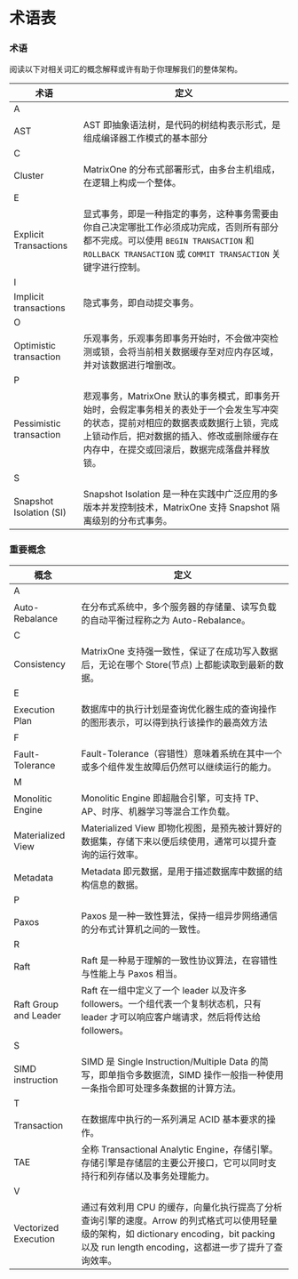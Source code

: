 # **术语表**

### **术语**

阅读以下对相关词汇的概念解释或许有助于你理解我们的整体架构。

|  术语   | 定义   |
|  ----  | ----  |
| A  |  |
| AST  | AST 即抽象语法树，是代码的树结构表示形式，是组成编译器工作模式的基本部分|
| C  |  |
| Cluster  | MatrixOne 的分布式部署形式，由多台主机组成，在逻辑上构成一个整体。|
| E  |  |
  | Explicit Transactions| 显式事务，即是一种指定的事务，这种事务需要由你自己决定哪批工作必须成功完成，否则所有部分都不完成。可以使用 `BEGIN TRANSACTION` 和 `ROLLBACK TRANSACTION` 或 `COMMIT TRANSACTION` 关键字进行控制。|
  |I|  |
  | Implicit transactions| 隐式事务，即自动提交事务。 |
  |O||
  |Optimistic transaction| 乐观事务，乐观事务即事务开始时，不会做冲突检测或锁，会将当前相关数据缓存至对应内存区域，并对该数据进行增删改。|
  |P||
  |Pessimistic transaction|悲观事务，MatrixOne 默认的事务模式，即事务开始时，会假定事务相关的表处于一个会发生写冲突的状态，提前对相应的数据表或数据行上锁，完成上锁动作后，把对数据的插入、修改或删除缓存在内存中，在提交或回滚后，数据完成落盘并释放锁。|
  | S  |  |
  | Snapshot Isolation (SI) | Snapshot Isolation 是一种在实践中广泛应用的多版本并发控制技术，MatrixOne 支持 Snapshot 隔离级别的分布式事务。|

### **重要概念**

|  概念   |定义   |
|  ----  | ----  |
| A  |  |
| Auto-Rebalance  | 在分布式系统中，多个服务器的存储量、读写负载的自动平衡过程称之为 Auto-Rebalance。|
| C  |  |
| Consistency  | MatrixOne 支持强一致性，保证了在成功写入数据后，无论在哪个 Store(节点) 上都能读取到最新的数据。|
| E  |  |
| Execution Plan  |  数据库中的执行计划是查询优化器生成的查询操作的图形表示，可以得到执行该操作的最高效方法 |
| F  |  |
| Fault-Tolerance  | Fault-Tolerance（容错性）意味着系统在其中一个或多个组件发生故障后仍然可以继续运行的能力。|
| M  |  |
| Monolitic Engine  | Monolitic Engine 即超融合引擎，可支持 TP、AP、时序、机器学习等混合工作负载。  |
| Materialized View  |Materialized View 即物化视图，是预先被计算好的数据集，存储下来以便后续使用，通常可以提升查询的运行效率。 |
| Metadata  | Metadata 即元数据，是用于描述数据库中数据的结构信息的数据。|
| P  |  |
| Paxos  | Paxos 是一种一致性算法，保持一组异步网络通信的分布式计算机之间的一致性。 |
| R  |  |
| Raft  | Raft 是一种易于理解的一致性协议算法，在容错性与性能上与 Paxos 相当。 |
| Raft Group and Leader | Raft 在一组中定义了一个 leader 以及许多 followers。一个组代表一个复制状态机，只有 leader 才可以响应客户端请求，然后将传达给 followers。 |
| S  |  |
| SIMD instruction | SIMD 是 Single Instruction/Multiple Data 的简写，即单指令多数据流，SIMD 操作一般指一种使用一条指令即可处理多条数据的计算方法。 |
| T  |  |
| Transaction |  在数据库中执行的一系列满足 ACID 基本要求的操作。|
|TAE| 全称 Transactional Analytic Engine，存储引擎。存储引擎是存储层的主要公开接口，它可以同时支持行和列存储以及事务处理能力。|
| V  |  |
| Vectorized Execution  |通过有效利用 CPU 的缓存，向量化执行提高了分析查询引擎的速度。Arrow 的列式格式可以使用轻量级的架构，如 dictionary encoding，bit packing 以及 run length encoding，这都进一步了提升了查询效率。|
